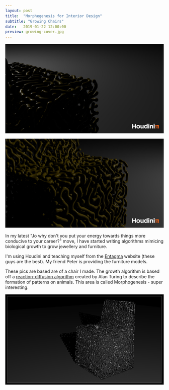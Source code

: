 ```yaml
---
layout: post
title:  "Morphegenesis for Interior Design"
subtitle: "Growing Chairs"
date:   2019-01-22 12:00:00
preview: growing-cover.jpg
---
```


![Yellow plastic chair](yellow-plastic-chair-2.jpg)

![Yellow plastic chair](yellow-plastic-chair-1.jpg)

In my latest "Jo why don't you put your energy towards things more conducive to your career?" move, I have started writing algorithms mimicing biological growth to grow jewellery and furniture.

I'm using Houdini and teaching myself from the [Entagma](http://www.entagma.com/) website (these guys are the best). My friend Peter is providing the furniture models.

These pics are based are of a chair I made. The growth algorithm is based off a [reaction-diffusion algorithm](http://www.dna.caltech.edu/courses/cs191/paperscs191/turing.pdf) created by Alan Turing to describe the formation of patterns on animals. This area is called Morphogenesis - super interesting.

![Aluminium chair](aluminium-chair.png)